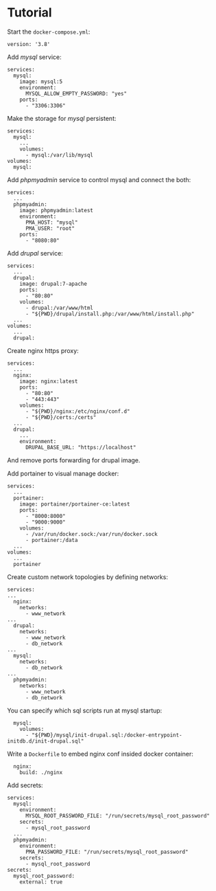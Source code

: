 # Tutorial

Start the `docker-compose.yml`:
```
version: '3.8'
```

Add *mysql* service:
```
services:
  mysql:
    image: mysql:5
    environment:
      MYSQL_ALLOW_EMPTY_PASSWORD: "yes"
    ports:
      - "3306:3306"
```

Make the storage for *mysql* persistent:
```
services:
  mysql:
    ...
    volumes:
      - mysql:/var/lib/mysql
volumes:
  mysql:
```

Add *phpmyadmin* service to control mysql and connect the both:
```
services:
  ...
  phpmyadmin:
    image: phpmyadmin:latest
    environment:
      PMA_HOST: "mysql"
      PMA_USER: "root"
    ports:
      - "8080:80"
``` 

Add *drupal* service:
```
services:
  ...
  drupal:
    image: drupal:7-apache
    ports:
      - "80:80"
    volumes:
      - drupal:/var/www/html
      - "${PWD}/drupal/install.php:/var/www/html/install.php"
  ...
volumes:
  ...
  drupal:
```

Create nginx https proxy:
```
services:
  ...
  nginx:
    image: nginx:latest
    ports:
      - "80:80"
      - "443:443"
    volumes:
      - "${PWD}/nginx:/etc/nginx/conf.d"
      - "${PWD}/certs:/certs"
  ...
  drupal:
    ...
    environment:
      DRUPAL_BASE_URL: "https://localhost"
```
And remove ports forwarding for drupal image.

Add portainer to visual manage docker:
```
services:
  ...
  portainer:
    image: portainer/portainer-ce:latest
    ports:
      - "8000:8000"
      - "9000:9000"
    volumes:
      - /var/run/docker.sock:/var/run/docker.sock
      - portainer:/data
  ...
volumes:
  ...
  portainer
```

Create custom network topologies by defining networks:
```
services:
...
  nginx:
    networks:
      - www_network
...
  drupal:
    networks:
      - www_network
      - db_network
...
  mysql:
    networks:
      - db_network
...
  phpmyadmin:
    networks:
      - www_network
      - db_network
```

You can specify which sql scripts run at mysql startup:
```
  mysql:
    volumes:
      - "${PWD}/mysql/init-drupal.sql:/docker-entrypoint-initdb.d/init-drupal.sql"
```

Write a `Dockerfile` to embed nginx conf insided docker container:
```
  nginx:
    build: ./nginx
```

Add secrets:
```
services:
  mysql:
    environment:
      MYSQL_ROOT_PASSWORD_FILE: "/run/secrets/mysql_root_password"
    secrets:
      - mysql_root_password
  ...
  phpmyadmin:
    environment:
      PMA_PASSWORD_FILE: "/run/secrets/mysql_root_password"
    secrets:
      - mysql_root_password
secrets:
  mysql_root_password:
    external: true
```

